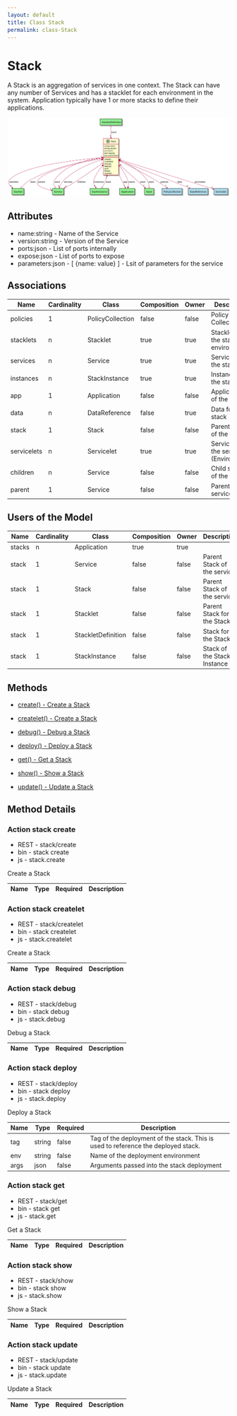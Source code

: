 ```yaml
---
layout: default
title: Class Stack
permalink: class-Stack
---
```


# Stack

A Stack is an aggregation of services in one context. The Stack can have any number of Services and has a stacklet for each environment in the system. Application typically have 1 or more stacks to define their applications.

![Logical Diagram](./logical.svg)

## Attributes

* name:string - Name of the Service
* version:string - Version of the Service
* ports:json - List of ports internally
* expose:json - List of ports to expose
* parameters:json - [ {name: value} ] - Lsit of parameters for the service


## Associations

| Name | Cardinality | Class | Composition | Owner | Description |
| --- | --- | --- | --- | --- | --- |
| policies | 1 | PolicyCollection | false | false | Policy Collection |
| stacklets | n | Stacklet | true | true | Stacklets of the stack and environment |
| services | n | Service | true | true | Services of the stack |
| instances | n | StackInstance | true | true | Instances of the stack |
| app | 1 | Application | false | false | Applications of the stacks |
| data | n | DataReference | false | true | Data for the stack |
| stack | 1 | Stack | false | false | Parent Stack of the service |
| servicelets | n | Servicelet | true | true | Servicelets of the service (Environment) |
| children | n | Service | false | false | Child services of the service |
| parent | 1 | Service | false | false | Parent of the service |


## Users of the Model

| Name | Cardinality | Class | Composition | Owner | Description |
| --- | --- | --- | --- | --- | --- |
| stacks | n | Application | true | true |  |
| stack | 1 | Service | false | false | Parent Stack of the service |
| stack | 1 | Stack | false | false | Parent Stack of the service |
| stack | 1 | Stacklet | false | false | Parent Stack for the Stacklet |
| stack | 1 | StackletDefinition | false | false | Stack for the Stacklet |
| stack | 1 | StackInstance | false | false | Stack of the Stack Instance |





## Methods

* [create() - Create a Stack](#action-create)

* [createlet() - Create a Stack](#action-createlet)

* [debug() - Debug a Stack](#action-debug)

* [deploy() - Deploy a Stack](#action-deploy)

* [get() - Get a Stack](#action-get)

* [show() - Show a Stack](#action-show)

* [update() - Update a Stack](#action-update)


<h2>Method Details</h2>
    
### Action stack create

* REST - stack/create
* bin - stack create
* js - stack.create

Create a Stack

| Name | Type | Required | Description |
|---|---|---|---|




### Action stack createlet

* REST - stack/createlet
* bin - stack createlet
* js - stack.createlet

Create a Stack

| Name | Type | Required | Description |
|---|---|---|---|




### Action stack debug

* REST - stack/debug
* bin - stack debug
* js - stack.debug

Debug a Stack

| Name | Type | Required | Description |
|---|---|---|---|




### Action stack deploy

* REST - stack/deploy
* bin - stack deploy
* js - stack.deploy

Deploy a Stack

| Name | Type | Required | Description |
|---|---|---|---|
| tag | string |false | Tag of the deployment of the stack. This is used to reference the deployed stack. |
| env | string |false | Name of the deployment environment |
| args | json |false | Arguments passed into the stack deployment |




### Action stack get

* REST - stack/get
* bin - stack get
* js - stack.get

Get a Stack

| Name | Type | Required | Description |
|---|---|---|---|




### Action stack show

* REST - stack/show
* bin - stack show
* js - stack.show

Show a Stack

| Name | Type | Required | Description |
|---|---|---|---|




### Action stack update

* REST - stack/update
* bin - stack update
* js - stack.update

Update a Stack

| Name | Type | Required | Description |
|---|---|---|---|





